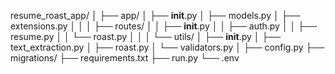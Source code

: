 resume_roast_app/
│
├── app/
│   ├── __init__.py
│   ├── models.py
│   ├── extensions.py
│   │
│   ├── routes/
│   │   ├── __init__.py
│   │   ├── auth.py
│   │   ├── resume.py
│   │   └── roast.py
│   │
│   └── utils/
│       ├── __init__.py
│       ├── text_extraction.py
│       ├── roast.py
│       └── validators.py
│
├── config.py
├── migrations/
├── requirements.txt
├── run.py
└── .env
